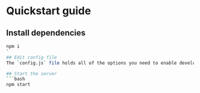 # Quickstart guide
## Install dependencies
```bash
npm i
`
## Edit config file
The `config.js` file holds all of the options you need to enable development with a local server. To enable it to run with a local backend, change the `API_HOST` variable to your local path.

## Start the server
```bash
npm start
```